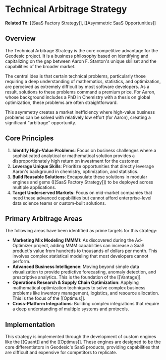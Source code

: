 # Technical Arbitrage Strategy

**Related To**: [[SaaS Factory Strategy]], [[Asymmetric SaaS Opportunities]]

## Overview

The Technical Arbitrage Strategy is the core competitive advantage for the Geodesic project. It is a business philosophy based on identifying and capitalizing on the gap between Aaron F. Stanton's unique skillset and the capabilities of the broader market.

The central idea is that certain technical problems, particularly those requiring a deep understanding of mathematics, statistics, and optimization, are perceived as extremely difficult by most software developers. As a result, solutions to these problems command a premium price. For Aaron, whose background includes a PhD in Chemistry with a thesis on global optimization, these problems are often straightforward.

This asymmetry creates a market inefficiency where high-value business problems can be solved with relatively low effort (for Aaron), creating a significant "arbitrage" opportunity.

## Core Principles

1.  **Identify High-Value Problems**: Focus on business challenges where a sophisticated analytical or mathematical solution provides a disproportionately high return on investment for the customer.
2.  **Leverage Unique Skills**: Prioritize opportunities that directly leverage Aaron's background in chemistry, optimization, and statistics.
3.  **Build Reusable Solutions**: Encapsulate these solutions in modular engines and gems ([[SaaS Factory Strategy]]) to be deployed across multiple applications.
4.  **Target Underserved Markets**: Focus on mid-market companies that need these advanced capabilities but cannot afford enterprise-level data science teams or custom-built solutions.

## Primary Arbitrage Areas

The following areas have been identified as prime targets for this strategy:

-   **Marketing Mix Modeling (MMM)**: As discovered during the Ad-Optimizer project, adding MMM capabilities can increase a SaaS product's value from hundreds to thousands of dollars per month. This involves complex statistical modeling that most developers cannot perform.
-   **Advanced Business Intelligence**: Moving beyond simple data visualization to provide predictive forecasting, anomaly detection, and prescriptive analytics. This is the foundation of the [[Vantage]].
-   **Operations Research & Supply Chain Optimization**: Applying mathematical optimization techniques to solve complex business problems like inventory management, logistics, and resource allocation. This is the focus of the [[Optimus]].
-   **Cross-Platform Integrations**: Building complex integrations that require a deep understanding of multiple systems and protocols.

## Implementation

This strategy is implemented through the development of custom engines like the [[Quant]] and the [[Optimus]]. These engines are designed to be the core differentiators in Geodesic's SaaS products, providing capabilities that are difficult and expensive for competitors to replicate.
